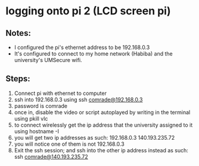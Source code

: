 # logging onto pi 2 (LCD screen pi)

## Notes: 
- I configured the pi's ethernet address to be 192.168.0.3
- It's configured to connect to my home network (Habiba) and the university's UMSecure wifi. 

## Steps: 
1. Connect pi with ethernet to computer
2. ssh into 192.168.0.3 using ssh comrade@192.168.0.3
3. password is comrade
4. once in, disable the video or script autoplayed by writing in the terminal using pkill vlc
5. to connect wirelessly get the ip address that the university assigned to it using hostname -I
6. you will get two ip addresses as such: 192.168.0.3 140.193.235.72 
7. you will notice one of them is not  192.168.0.3
8. Exit the ssh session; and ssh into the other ip address instead as such: ssh comrade@140.193.235.72 
